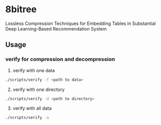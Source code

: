# 8bitree
Lossless Compression Techniques for Embedding Tables in Substantial Deep Learning-Based Recommendation System

## Usage

### verify for compression and decompression

1. verify with one data
```bash
./scripts/verify -f <path to data>
```

2. verify with one directory
```bash
./scripts/verify -d <path to directory>
```

3. verify with all data
```bash
./scripts/verify -a
```
